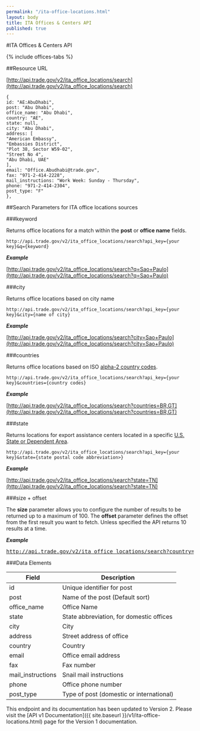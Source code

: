 ```yaml
---
permalink: "/ita-office-locations.html"
layout: body
title: ITA Offices & Centers API
published: true
---
```


#ITA Offices & Centers API

{% include offices-tabs %}

##Resource URL

[http://api.trade.gov/v2/ita_office_locations/search](http://api.trade.gov/v2/ita_office_locations/search)

	{
	id: "AE:AbuDhabi",
	post: "Abu Dhabi",
	office_name: "Abu Dhabi",
	country: "AE",
	state: null,
	city: "Abu Dhabi",
	address: [
	"American Embassy",
	"Embassies District",
	"Plot 38, Sector W59-02",
	"Street No 4",
	"Abu Dhabi, UAE"
	],
	email: "Office.Abudhabi@trade.gov",
	fax: "971-2-414-2228",
	mail_instructions: "Work Week: Sunday - Thursday",
	phone: "971-2-414-2304",
	post_type: "F"
	},

##Search Parameters for ITA office locations sources

###keyword

Returns office locations for a match within the **post** or **office name** fields.

    http://api.trade.gov/v2/ita_office_locations/search?api_key={your key}&q={keyword}

**_Example_**

[http://api.trade.gov/v2/ita_office_locations/search?q=Sao+Paulo](http://api.trade.gov/v2/ita_office_locations/search?q=Sao+Paulo)

###city

Returns office locations based on city name

    http://api.trade.gov/v2/ita_office_locations/search?api_key={your key}&city={name of city}

**_Example_**

[http://api.trade.gov/v2/ita_office_locations/search?city=Sao+Paulo](http://api.trade.gov/v2/ita_office_locations/search?city=Sao+Paulo)

###countries

Returns office locations based on ISO [alpha-2 country codes](http://www.iso.org/iso/home/standards/country_codes/country_names_and_code_elements.htm).

    http://api.trade.gov/v2/ita_office_locations/search?api_key={your key}&countries={country codes}
	
**_Example_**

[http://api.trade.gov/v2/ita_office_locations/search?countries=BR,GT](http://api.trade.gov/v2/ita_office_locations/search?countries=BR,GT)

###state

Returns locations for export assistance centers located in a specific  [U.S. State or Dependent Area](https://www.usps.com/send/official-abbreviations.htm).

    http://api.trade.gov/v2/ita_office_locations/search?api_key={your key}&state={state postal code abbreviation>}

**_Example_**

[http://api.trade.gov/v2/ita_office_locations/search?state=TN](http://api.trade.gov/v2/ita_office_locations/search?state=TN)

###size + offset

The **size** parameter allows you to configure the number of results to be returned up to a maximum of 100. The **offset** parameter defines the offset from the first result you want to fetch. Unless specified the API returns 10 results at a time.

**_Example_**

<div><a href="http://api.trade.gov/v2/ita_office_locations/search?country=BR&size=1&offset=1"><pre>http://api.trade.gov/v2/ita_office_locations/search?country=BR&size=1&offset=1</pre></a></div>


###Data Elements

| Field             | Description                                                     |
| ----------------- | --------------------------------------------------------------- |
| id                | Unique identifier for post                                      |
| post              | Name of the post (Default sort)                                 |
| office_name       | Office Name                                                     |
| state             | State abbreviation, for domestic offices                        |
| city              | City                                                            |
| address           | Street address of office                                        |
| country           | Country                                                         |
| email             | Office email address                                            |
| fax               | Fax number                                                      |
| mail_instructions | Snail mail instructions                                         |
| phone             | Office phone number                                             |
| post_type         | Type of post (domestic or international)                        |

This endpoint and its documentation has been updated to Version 2. Please visit the [API v1 Documentation]({{ site.baseurl }}/v1/ita-office-locations.html) page for the Version 1 documentation.